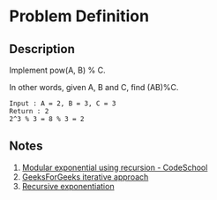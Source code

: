 # Problem Definition

## Description

Implement pow(A, B) % C.

In other words, given A, B and C, find (AB)%C.

```text
Input : A = 2, B = 3, C = 3
Return : 2
2^3 % 3 = 8 % 3 = 2
```

## Notes

1. [Modular exponential using recursion - CodeSchool](https://www.youtube.com/watch?v=nO7_qu2kd1Q)
1. [GeeksForGeeks iterative approach](https://www.geeksforgeeks.org/modular-exponentiation-power-in-modular-arithmetic/)
1. [Recursive exponentiation](https://www.cs.cmu.edu/~cburch/survey/recurse/fastexp.html)